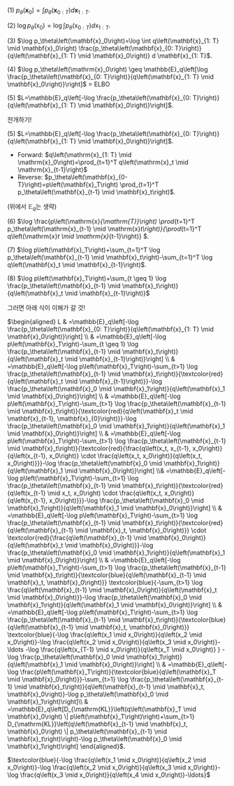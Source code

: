 (1) $p_\theta\left(\mathbf{x}_0\right)=\int p_\theta\left(\mathbf{x}_{0 : T}\right) d \mathbf{x}_{1: T}$.



(2) $\log p_\theta\left(\mathrm{x}_0\right)=\log \int p_\theta\left(\mathrm{x}_{0 : T}\right) d \mathrm{x}_{1: T}$.



(3) $\log p_\theta\left(\mathbf{x}_0\right)=\log \int q\left(\mathbf{x}_{1: T} \mid \mathbf{x}_0\right) \frac{p_\theta\left(\mathbf{x}_{0: T}\right)}{q\left(\mathbf{x}_{1: T} \mid \mathbf{x}_0\right)}  d \mathbf{x}_{1: T}$.



(4) $\log p_\theta\left(\mathrm{x}_0\right) \geq \mathbb{E}_q\left[\log \frac{p_\theta\left(\mathbf{x}_{0: T}\right)}{q\left(\mathbf{x}_{1: T} \mid \mathbf{x}_0\right)}\right]$ = ELBO



(5) $L=\mathbb{E}_q\left[-\log \frac{p_\theta\left(\mathbf{x}_{0: T}\right)}{q\left(\mathbf{x}_{1: T} \mid \mathbf{x}_0\right)}\right]$.



전개하기!

(5) $L=\mathbb{E}_q\left[-\log \frac{p_\theta\left(\mathbf{x}_{0: T}\right)}{q\left(\mathbf{x}_{1: T} \mid \mathbf{x}_0\right)}\right]$.

- Forward: $q\left(\mathrm{x}_{1: T} \mid \mathrm{x}_0\right)=\prod_{t=1}^T q\left(\mathrm{x}_t \mid \mathrm{x}_{t-1}\right)$
- Reverse: $p_\theta\left(\mathbf{x}_{0-T}\right)=p\left(\mathbf{x}_T\right) \prod_{t=1}^T p_\theta\left(\mathbf{x}_{t-1} \mid \mathbf{x}_t\right)$.



(위에서 $\mathbb{E}_q$는 생략)

(6) $\log \frac{p\left(\mathrm{x}_{\mathrm{T}}\right) \prod_{t=1}^T p_\theta\left(\mathrm{x}_{t-1} \mid \mathrm{x}_t\right)}{\prod_{t=1}^T q\left(\mathrm{x}_t \mid \mathrm{x}_{t-1}\right)} $.

(7) $\log p\left(\mathbf{x}_T\right)+\sum_{t=1}^T \log p_\theta\left(\mathbf{x}_{t-1} \mid \mathbf{x}_t\right)-\sum_{t=1}^T \log q\left(\mathbf{x}_t \mid \mathbf{x}_{t-1}\right)$.

(8) $\log p\left(\mathbf{x}_T\right)+\sum_{t \geq 1} \log \frac{p_\theta\left(\mathbf{x}_{t-1} \mid \mathbf{x}_t\right)}{q\left(\mathbf{x}_t \mid \mathbf{x}_{t-1}\right)}$



그러면 아래 식이 이해가 갈 것!

$\begin{aligned}
L & =\mathbb{E}_q\left[-\log \frac{p_\theta\left(\mathbf{x}_{0: T}\right)}{q\left(\mathbf{x}_{1: T} \mid \mathbf{x}_0\right)}\right] \\
& =\mathbb{E}_q\left[-\log p\left(\mathbf{x}_T\right)-\sum_{t \geq 1} \log \frac{p_\theta\left(\mathbf{x}_{t-1} \mid \mathbf{x}_t\right)}{q\left(\mathbf{x}_t \mid \mathbf{x}_{t-1}\right)}\right] \\
& =\mathbb{E}_q\left[-\log p\left(\mathbf{x}_T\right)-\sum_{t>1} \log \frac{p_\theta\left(\mathbf{x}_{t-1} \mid \mathbf{x}_t\right)}{\textcolor{red}{q\left(\mathbf{x}_t \mid \mathbf{x}_{t-1}\right)}}-\log \frac{p_\theta\left(\mathbf{x}_0 \mid \mathbf{x}_1\right)}{q\left(\mathbf{x}_1 \mid \mathbf{x}_0\right)}\right] \\ & =\mathbb{E}_q\left[-\log p\left(\mathbf{x}_T\right)-\sum_{t>1} \log \frac{p_\theta\left(\mathbf{x}_{t-1} \mid \mathbf{x}_t\right)}{\textcolor{red}{q\left(\mathbf{x}_t \mid \mathbf{x}_{t-1}, \mathbf{x}_{0}\right)}}-\log \frac{p_\theta\left(\mathbf{x}_0 \mid \mathbf{x}_1\right)}{q\left(\mathbf{x}_1 \mid \mathbf{x}_0\right)}\right] \\ & =\mathbb{E}_q\left[-\log p\left(\mathbf{x}_T\right)-\sum_{t>1} \log \frac{p_\theta\left(\mathbf{x}_{t-1} \mid \mathbf{x}_t\right)}{\textcolor{red}{\frac{q\left(x_t, x_{t-1}, x_0\right)}{q\left(x_{t-1}, x_0\right)} \cdot \frac{q\left(x_t, x_0\right)}{q\left(x_t, x_0\right)}}}-\log \frac{p_\theta\left(\mathbf{x}_0 \mid \mathbf{x}_1\right)}{q\left(\mathbf{x}_1 \mid \mathbf{x}_0\right)}\right] \\& =\mathbb{E}_q\left[-\log p\left(\mathbf{x}_T\right)-\sum_{t>1} \log \frac{p_\theta\left(\mathbf{x}_{t-1} \mid \mathbf{x}_t\right)}{\textcolor{red}{q\left(x_{t-1} \mid x_t, x_0\right) \cdot \frac{q\left(x_t, x_0\right)}{q\left(x_{t-1}, x_0\right)}}}-\log \frac{p_\theta\left(\mathbf{x}_0 \mid \mathbf{x}_1\right)}{q\left(\mathbf{x}_1 \mid \mathbf{x}_0\right)}\right] \\ & =\mathbb{E}_q\left[-\log p\left(\mathbf{x}_T\right)-\sum_{t>1} \log \frac{p_\theta\left(\mathbf{x}_{t-1} \mid \mathbf{x}_t\right)}{\textcolor{red}{q\left(\mathbf{x}_{t-1} \mid \mathbf{x}_t, \mathbf{x}_0\right)}} \cdot \textcolor{red}{\frac{q\left(\mathbf{x}_{t-1} \mid \mathbf{x}_0\right)}{q\left(\mathbf{x}_t \mid \mathbf{x}_0\right)}}-\log \frac{p_\theta\left(\mathbf{x}_0 \mid \mathbf{x}_1\right)}{q\left(\mathbf{x}_1 \mid \mathbf{x}_0\right)}\right] \\ & =\mathbb{E}_q\left[-\log p\left(\mathbf{x}_T\right)-\sum_{t>1} \log \frac{p_\theta\left(\mathbf{x}_{t-1} \mid \mathbf{x}_t\right)}{\textcolor{blue}{q\left(\mathbf{x}_{t-1} \mid \mathbf{x}_t, \mathbf{x}_0\right)}} \textcolor{blue}{-\sum_{t>1} \log \frac{q\left(\mathbf{x}_{t-1} \mid \mathbf{x}_0\right)}{q\left(\mathbf{x}_t \mid \mathbf{x}_0\right)}}-\log \frac{p_\theta\left(\mathbf{x}_0 \mid \mathbf{x}_1\right)}{q\left(\mathbf{x}_1 \mid \mathbf{x}_0\right)}\right] \\ & =\mathbb{E}_q\left[-\log p\left(\mathbf{x}_T\right)-\sum_{t>1} \log \frac{p_\theta\left(\mathbf{x}_{t-1} \mid \mathbf{x}_t\right)}{\textcolor{blue}{q\left(\mathbf{x}_{t-1} \mid \mathbf{x}_t, \mathbf{x}_0\right)}} \textcolor{blue}{-\log \frac{q\left(x_1 \mid x_0\right)}{q\left(x_2 \mid x_0\right)}-\log \frac{q\left(x_2 \mid x_0\right)}{q\left(x_3 \mid x_0\right)}-\ldots -\log \frac{q\left(x_{T-1} \mid x_0\right)}{q\left(x_T \mid x_0\right)} } -\log \frac{p_\theta\left(\mathbf{x}_0 \mid \mathbf{x}_1\right)}{q\left(\mathbf{x}_1 \mid \mathbf{x}_0\right)}\right] \\
& =\mathbb{E}_q\left[-\log \frac{p\left(\mathbf{x}_T\right)}{\textcolor{blue}{q\left(\mathbf{x}_T \mid \mathbf{x}_0\right)}}-\sum_{t>1} \log \frac{p_\theta\left(\mathbf{x}_{t-1} \mid \mathbf{x}_t\right)}{q\left(\mathbf{x}_{t-1} \mid \mathbf{x}_t, \mathbf{x}_0\right)}-\log p_\theta\left(\mathbf{x}_0 \mid \mathbf{x}_1\right)\right]\\ & =\mathbb{E}_q\left[D_{\mathrm{KL}}\left(q\left(\mathbf{x}_T \mid \mathbf{x}_0\right) \| p\left(\mathbf{x}_T\right)\right)+\sum_{t>1} D_{\mathrm{KL}}\left(q\left(\mathbf{x}_{t-1} \mid \mathbf{x}_t, \mathbf{x}_0\right) \| p_\theta\left(\mathbf{x}_{t-1} \mid \mathbf{x}_t\right)\right)-\log p_\theta\left(\mathbf{x}_0 \mid \mathbf{x}_1\right)\right]
\end{aligned}$.





$\textcolor{blue}{-\log \frac{q\left(x_1 \mid x_0\right)}{q\left(x_2 \mid x_0\right)}-\log \frac{q\left(x_2 \mid x_0\right)}{q\left(x_3 \mid x_0\right)}-\log \frac{q\left(x_3 \mid x_0\right)}{q\left(x_4 \mid x_0\right)}-\ldots}$

